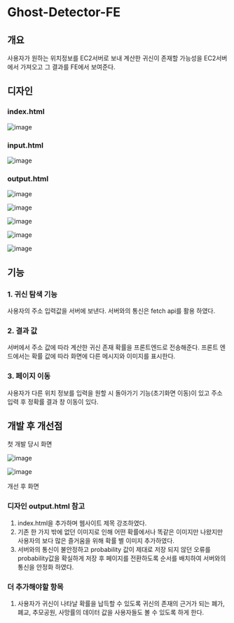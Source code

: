 # Ghost-Detector-FE

## 개요

사용자가 원하는 위치정보를 EC2서버로 보내 계산한 귀신이 존재할 가능성을 EC2서버에서 가져오고 그 결과를 FE에서 보여준다.

## 디자인

### index.html

![image](https://github.com/Ghost-Detector/Ghost-Detector-FE/assets/112530022/2a14fbfe-a200-40ed-b0d7-b2e2d3bb335a)


### input.html

![image](https://github.com/Ghost-Detector/Ghost-Detector-FE/assets/112530022/1b3476e2-90de-428f-bc55-f56fb2ee65c2)

### output.html


![image](https://github.com/Ghost-Detector/Ghost-Detector-FE/assets/117438347/4c136f93-72af-427a-9075-bb1543dcb566)

![image](https://github.com/Ghost-Detector/Ghost-Detector-FE/assets/117438347/67ac0ac9-c709-40c0-b153-a4e799b75b22)

![image](https://github.com/Ghost-Detector/Ghost-Detector-FE/assets/117438347/b4f594b9-74a3-457b-aa05-e7cd6077a323)

![image](https://github.com/Ghost-Detector/Ghost-Detector-FE/assets/117438347/6283d4e3-7908-48c2-884e-84076e95c56c)

![image](https://github.com/Ghost-Detector/Ghost-Detector-FE/assets/117438347/7ec3548d-e941-4ef4-bf84-49ea9645871b)






## 기능

### 1. 귀신 탐색 기능
사용자의 주소 입력값을 서버에 보낸다. 서버와의 통신은 fetch api를 활용 하였다.

### 2. 결과 값
서버에서 주소 값에 따라 계산한 귀신 존재 확률을 프론트엔드로 전송해준다. 프론트 엔드에서는 확률 값에 따라 화면에 다른 메시지와 이미지를 표시한다.

### 3. 페이지 이동
사용자가 다른 위치 정보를 입력을 원할 시 돌아가기 기능(초기화면 이동)이 있고 주소 입력 후 정확률 결과 창 이동이 있다. 



## 개발 후 개선점

첫 개발 당시 화면


![image](https://github.com/Ghost-Detector/Ghost-Detector-FE/assets/112530022/341b1f7e-ab5f-484f-82ae-9165472bc546)


![image](https://github.com/Ghost-Detector/Ghost-Detector-FE/assets/112530022/6e5791cd-d588-44de-ab9c-02720153de3f)

개선 후 화면

### 디자인 output.html 참고

1. index.html을 추가하며 웹사이트 제목 강조하였다.
2. 기존 한 가지 밖에 없던 이미지로 인해 어떤 확률에서나 똑같은 이미지만 나왔지만 사용자의 보다 많은 즐거움을 위해 확률 별 이미지 추가하였다.
3. 서버와의 통신이 불안정하고 probability 값이 제대로 저장 되지 않던 오류를 probability값을 확실하게 저장 후 페이지를 전환하도록 순서를 배치하여 서버와의 통신을 안정화 하였다.


### 더 추가해야할 항목 
1. 사용자가 귀신이 나타날 확률을 납득할 수 있도록 귀신의 존재의 근거가 되는 폐가, 폐교, 추모공원, 사망률의 데이터 값을 사용자들도 볼 수 있도록 하게 한다.




